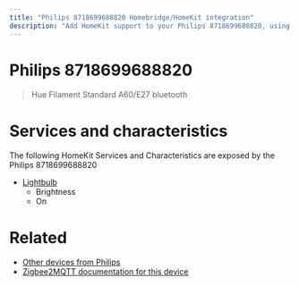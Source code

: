 ```yaml
---
title: "Philips 8718699688820 Homebridge/HomeKit integration"
description: "Add HomeKit support to your Philips 8718699688820, using Homebridge, Zigbee2MQTT and homebridge-z2m."
---
```

<!---
This file has been GENERATED using src/docgen/docgen.ts
DO NOT EDIT THIS FILE MANUALLY!
-->
# Philips 8718699688820
> Hue Filament Standard A60/E27 bluetooth


# Services and characteristics
The following HomeKit Services and Characteristics are exposed by
the Philips 8718699688820

* [Lightbulb](../../light.md)
  * Brightness
  * On


# Related
* [Other devices from Philips](../index.md#philips)
* [Zigbee2MQTT documentation for this device](https://www.zigbee2mqtt.io/devices/8718699688820.html)